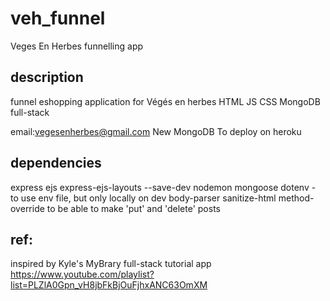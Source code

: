 # veh_funnel

Veges En Herbes funnelling app

## description

funnel eshopping application for Végés en herbes
HTML JS CSS MongoDB full-stack

email:vegesenherbes@gmail.com
New MongoDB
To deploy on heroku

## dependencies

express ejs express-ejs-layouts
--save-dev nodemon
mongoose
dotenv - to use env file, but only locally on dev
body-parser
sanitize-html
method-override to be able to make 'put' and 'delete' posts

## ref:

inspired by Kyle's MyBrary full-stack tutorial app
https://www.youtube.com/playlist?list=PLZlA0Gpn_vH8jbFkBjOuFjhxANC63OmXM
